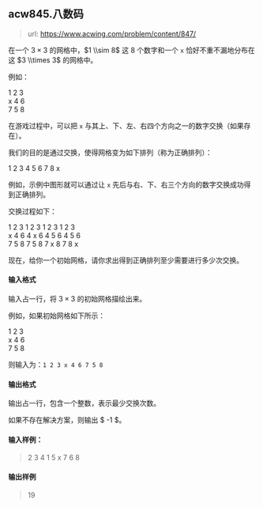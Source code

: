 ## acw845.八数码

> url: https://www.acwing.com/problem/content/847/

在一个 $3×3$ 的网格中，$1 \\sim 8$ 这 $8$ 个数字和一个 `x` 恰好不重不漏地分布在这 $3 \\times 3$ 的网格中。

例如：

1 2 3 <br>
x 4 6 <br>
7 5 8 <br>

在游戏过程中，可以把 `x` 与其上、下、左、右四个方向之一的数字交换（如果存在）。

我们的目的是通过交换，使得网格变为如下排列（称为正确排列）：

1 2 3
4 5 6
7 8 x

例如，示例中图形就可以通过让 `x` 先后与右、下、右三个方向的数字交换成功得到正确排列。

交换过程如下：

1 2 3   1 2 3   1 2 3   1 2 3 <br>
x 4 6   4 x 6   4 5 6   4 5 6 <br>
7 5 8   7 5 8   7 x 8   7 8 x <br>

现在，给你一个初始网格，请你求出得到正确排列至少需要进行多少次交换。

#### 输入格式

输入占一行，将 $3 \times 3$ 的初始网格描绘出来。

例如，如果初始网格如下所示：

1 2 3 <br>
x 4 6 <br>
7 5 8 <br>

则输入为：`1 2 3 x 4 6 7 5 8`

#### 输出格式

输出占一行，包含一个整数，表示最少交换次数。

如果不存在解决方案，则输出 $ -1 $。

#### 输入样例：

> 2 3 4 1 5 x 7 6 8

#### 输出样例

> 19